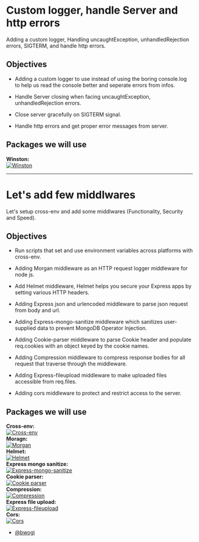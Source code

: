 # Custom logger, handle Server and http errors

Adding a custom logger, Handling uncaughtException, unhandledRejection errors, SIGTERM, and handle http errors.

## Objectives

- Adding a custom logger to use instead of using the boring console.log to help us read the console better and seperate errors from infos.

- Handle Server closing when facing uncaughtException, unhandledRejection errors.

- Close server gracefully on SIGTERM signal.

- Handle http errors and get proper error messages from server.

## Packages we will use

**Winston:** <br/>[![Winston](https://img.shields.io/npm/v/winston.svg?logo=winston)](https://www.npmjs.com/package/winston)

---

# Let's add few middlwares

Let's setup cross-env and add some middlwares (Functionality, Security and Speed).

## Objectives

- Run scripts that set and use environment variables across platforms with cross-env.

- Adding Morgan middleware as an HTTP request logger middleware for node js.

- Add Helmet middleware, Helmet helps you secure your Express apps by setting various HTTP headers.

- Adding Express json and urlencoded middleware to parse json request from body and url.

- Adding Express-mongo-sanitize middleware which sanitizes user-supplied data to prevent MongoDB Operator Injection.

- Adding Cookie-parser middleware to parse Cookie header and populate req.cookies with an object keyed by the cookie names.

- Adding Compression middleware to compress response bodies for all request that traverse through the middleware.

- Adding Express-fileupload middleware to make uploaded files accessible from req.files.

- Adding cors middleware to protect and restrict access to the server.

## Packages we will use

**Cross-env:** <br/>[![Cross-env](https://img.shields.io/npm/v/cross-env.svg?logo=cross-env)](https://www.npmjs.com/package/cross-env)
<br/>
**Moragn:** <br/>[![Morgan](https://img.shields.io/npm/v/morgan.svg?logo=morgan)](https://www.npmjs.com/package/morgan)
<br/>
**Helmet:** <br/>[![Helmet](https://img.shields.io/npm/v/helmet.svg?logo=helmet)](https://www.npmjs.com/package/helmet)
<br/>
**Express mongo sanitize:**<br/>[![Express-mongo-sanitize](https://img.shields.io/npm/v/express-mongo-sanitize.svg?logo=express-mongo-sanitize)](https://www.npmjs.com/package/express-mongo-sanitize)
<br/>
**Cookie parser:** <br/>[![Cookie parser](https://img.shields.io/npm/v/cookie-parser.svg?logo=cookie-parser)](https://www.npmjs.com/package/cookie-parser)
<br/>
**Compression:** <br/>[![Compression](https://img.shields.io/npm/v/compression.svg?logo=compression)](https://www.npmjs.com/package/compression)
<br/>
**Express file upload:** <br/>[![Express-fileupload](https://img.shields.io/npm/v/express-fileupload.svg?logo=express-fileupload)](https://www.npmjs.com/package/express-fileupload)
<br/>
**Cors:** <br/>[![Cors](https://img.shields.io/npm/v/cors.svg?logo=cors)](https://www.npmjs.com/package/cors)

- [@bwogi](https://www.github.com/bwogi)
